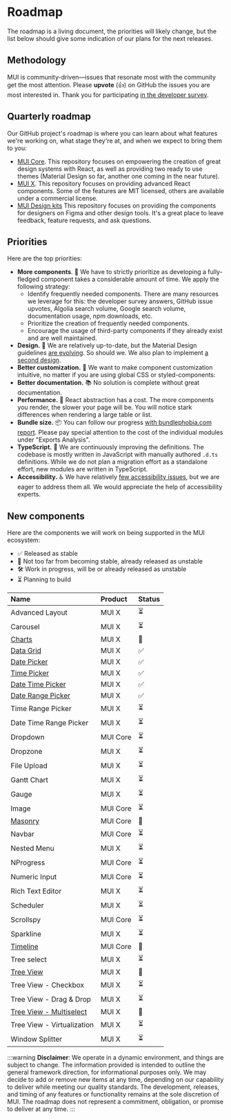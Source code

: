 # Roadmap

<p class="description">The roadmap is a living document, the priorities will likely change, but the list below should give some indication of our plans for the next releases.</p>

## Methodology

MUI is community-driven—issues that resonate most with the community get the most attention.
Please **upvote** (👍) on GitHub the issues you are most interested in.
Thank you for participating [in the developer survey](/blog/2021-developer-survey-results/).

## Quarterly roadmap

Our GitHub project's roadmap is where you can learn about what features we're working on, what stage they're at, and when we expect to bring them to you:

- [MUI Core](https://github.com/orgs/mui/projects/18/views/1).
  This repository focuses on empowering the creation of great design systems with React, as well as providing two ready to use themes (Material Design so far, another one coming in the near future).
- [MUI X](https://github.com/mui/mui-x/projects/1).
  This repository focuses on providing advanced React components.
  Some of the features are MIT licensed, others are available under a commercial license.
- [MUI Design kits](https://github.com/mui/mui-design-kits/projects/1)
  This repository focuses on providing the components for designers on Figma and other design tools.
  It's a great place to leave feedback, feature requests, and ask questions.

## Priorities

Here are the top priorities:

- **More components**. 🧰 We have to strictly prioritize as developing a fully-fledged component takes a considerable amount of time.
  We apply the following strategy:
  - Identify frequently needed components. There are many resources we leverage for this: the developer survey answers, GitHub issue upvotes, Algolia search volume, Google search volume, documentation usage, npm downloads, etc.
  - Prioritize the creation of frequently needed components.
  - Encourage the usage of third-party components if they already exist and are well maintained.
- **Design.** 🎀 We are relatively up-to-date, but the Material Design guidelines [are evolving](https://material.io/blog/). So should we. We also plan to implement [a second design](https://github.com/mui/material-ui/issues/22485).
- **Better customization.** 💅 We want to make component customization intuitive, no matter if you are using global CSS or styled-components:
- **Better documentation.** 📚 No solution is complete without great documentation.
- **Performance.** 🚀 React abstraction has a cost. The more components you render, the slower your page will be. You will notice stark differences when rendering a large table or list.
- **Bundle size.** 📦 You can follow our progress [with bundlephobia.com report](https://bundlephobia.com/package/@mui/material). Please pay special attention to the cost of the individual modules under "Exports Analysis".
- **TypeScript.** 📏 We are continuously improving the definitions. The codebase is mostly written in JavaScript with manually authored `.d.ts` definitions. While we do not plan a migration effort as a standalone effort, new modules are written in TypeScript.
- **Accessibility.** ♿️ We have relatively [few accessibility issues](https://darekkay.com/blog/accessible-ui-frameworks/), but we are eager to address them all. We would appreciate the help of accessibility experts.

## New components

Here are the components we will work on being supported in the MUI ecosystem:

- ✅ Released as stable
- 🧪 Not too far from becoming stable, already released as unstable
- 🛠 Work in progress, will be or already released as unstable
- ⏳ Planning to build

| Name                                                                     | Product  | Status |
| :----------------------------------------------------------------------- | :------- | :----- |
| Advanced Layout                                                          | MUI X    | ⏳     |
| Carousel                                                                 | MUI X    | ⏳     |
| [Charts](https://mui.com/x/react-charts/)                                | MUI X    | 🧪     |
| [Data Grid](/x/react-data-grid/)                                         | MUI X    | ✅     |
| [Date Picker](/x/react-date-pickers/date-picker/)                        | MUI X    | ✅     |
| [Time Picker](/x/react-date-pickers/time-picker/)                        | MUI X    | ✅     |
| [Date Time Picker](/x/react-date-pickers/date-time-picker/)              | MUI X    | ✅     |
| [Date Range Picker](/x/react-date-pickers/date-range-picker/)            | MUI X    | ✅     |
| Time Range Picker                                                        | MUI X    | ⏳     |
| Date Time Range Picker                                                   | MUI X    | ⏳     |
| Dropdown                                                                 | MUI Core | ⏳     |
| Dropzone                                                                 | MUI X    | ⏳     |
| File Upload                                                              | MUI X    | ⏳     |
| Gantt Chart                                                              | MUI X    | ⏳     |
| Gauge                                                                    | MUI X    | ⏳     |
| Image                                                                    | MUI Core | ⏳     |
| [Masonry](/material-ui/react-masonry/)                                   | MUI Core | 🧪     |
| Navbar                                                                   | MUI Core | ⏳     |
| Nested Menu                                                              | MUI X    | ⏳     |
| NProgress                                                                | MUI Core | ⏳     |
| Numeric Input                                                            | MUI Core | ⏳     |
| Rich Text Editor                                                         | MUI X    | ⏳     |
| Scheduler                                                                | MUI X    | ⏳     |
| Scrollspy                                                                | MUI Core | ⏳     |
| Sparkline                                                                | MUI X    | ⏳     |
| [Timeline](/material-ui/react-timeline/)                                 | MUI Core | 🧪     |
| Tree select                                                              | MUI X    | ⏳     |
| [Tree View](/material-ui/react-tree-view/)                               | MUI X    | 🧪     |
| Tree View - Checkbox                                                     | MUI X    | ⏳     |
| Tree View - Drag & Drop                                                  | MUI X    | ⏳     |
| [Tree View - Multiselect](/material-ui/react-tree-view/#multi-selection) | MUI X    | 🧪     |
| Tree View - Virtualization                                               | MUI X    | ⏳     |
| Window Splitter                                                          | MUI X    | ⏳     |

:::warning
**Disclaimer**: We operate in a dynamic environment, and things are subject to change. The information provided is intended to outline the general framework direction, for informational purposes only. We may decide to add or remove new items at any time, depending on our capability to deliver while meeting our quality standards. The development, releases, and timing of any features or functionality remains at the sole discretion of MUI. The roadmap does not represent a commitment, obligation, or promise to deliver at any time.
:::
